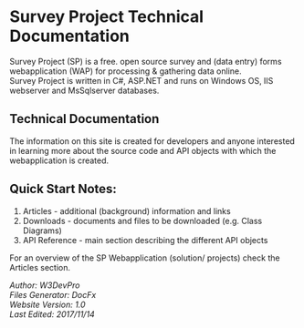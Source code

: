 
# **Survey Project Technical Documentation**  
  
Survey Project (SP) is a free. open source survey and (data entry) forms webapplication (WAP) for processing & gathering data online.  
Survey Project is written in C#, ASP.NET and runs on Windows OS, IIS webserver and MsSqlserver databases.  
  

## Technical Documentation  
  
The information on this site is created for developers and anyone interested in learning more about the source code and API objects with which the 
webapplication is created.  
  
   
## Quick Start Notes:  
1. Articles - additional (background) information and links  
2. Downloads - documents and files to be downloaded (e.g. Class Diagrams)  
3. API Reference - main section describing the different API objects  
  

For an overview of the SP Webapplication (solution/ projects) check the Articles section.
  
  
    
_Author: W3DevPro_  
_Files Generator: DocFx_  
_Website Version: 1.0_  
_Last Edited: 2017/11/14_  
  